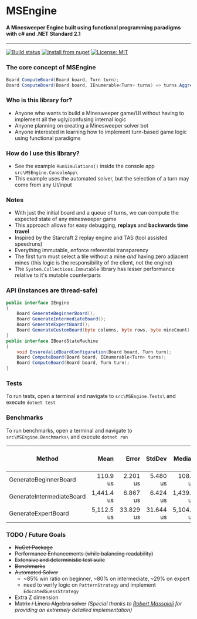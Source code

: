 # MSEngine
#### A Minesweeper Engine built using functional programming paradigms with c# and .NET Standard 2.1

---
[![Build status](https://ci.appveyor.com/api/projects/status/github/bradmarder/MSEngine?branch=master&svg=true)](https://ci.appveyor.com/project/bradmarder/msengine)
[![install from nuget](http://img.shields.io/nuget/v/MSEngine.Core.svg?style=flat-square)](https://www.nuget.org/packages/MSEngine.Core)
[![License: MIT](https://img.shields.io/badge/License-MIT-yellow.svg)](https://opensource.org/licenses/MIT)

### The core concept of MSEngine
```c#
Board ComputeBoard(Board board, Turn turn);
Board ComputeBoard(Board board, IEnumerable<Turn> turns) => turns.Aggregate(board, ComputeBoard);
```

### Who is this library for?
- Anyone who wants to build a Minesweeper game/UI without having to implement all the ugly/confusing internal logic
- Anyone planning on creating a Minesweeper solver bot
- Anyone interested in learning how to implement turn-based game logic using functional paradigms

### How do I use this library?
- See the example `RunSimulations()` inside the console app `src\MSEngine.ConsoleApp\` 
- This example uses the automated solver, but the selection of a turn may come from any UI/input

### Notes
- With just the initial board and a queue of turns, we can compute the expected state of any minesweeper game
- This approach allows for easy debugging, **replays** and **backwards time travel**
- Inspired by the Starcraft 2 replay engine and TAS (tool assisted speedruns)
- Everything immutable, enforce referential transparency
- The first turn must select a tile without a mine *and* having zero adjacent mines (this logic is the responsibility of the client, not the engine)
- The `System.Collections.Immutable` library has lesser performance relative to it's mutable counterparts

### API (Instances are thread-safe)
```c#
public interface IEngine
{
    Board GenerateBeginnerBoard();
    Board GenerateIntermediateBoard();
    Board GenerateExpertBoard();
    Board GenerateCustomBoard(byte columns, byte rows, byte mineCount);
}
public interface IBoardStateMachine
{
    void EnsureValidBoardConfiguration(Board board, Turn turn);
    Board ComputeBoard(Board board, IEnumerable<Turn> turns);
    Board ComputeBoard(Board board, Turn turn);
}
```

### Tests
To run tests, open a terminal and navigate to `src\MSEngine.Tests\` and execute `dotnet test`

### Benchmarks
To run benchmarks, open a terminal and navigate to `src\MSEngine.Benchmarks\` and execute `dotnet run`

|                          Method |       Mean |     Error |    StdDev |     Median | Gen 0/1k Op | Gen 1/1k Op | Gen 2/1k Op | Allocated Memory/Op |
|-------------------------------- |-----------:|----------:|----------:|-----------:|------------:|------------:|------------:|--------------------:|
|           GenerateBeginnerBoard |   110.9 us |  2.201 us |  5.480 us |   108.2 us |     13.0615 |           - |           - |            53.81 KB |
|       GenerateIntermediateBoard | 1,441.4 us |  6.867 us |  6.424 us | 1,439.3 us |    132.8125 |           - |           - |           548.06 KB |
|             GenerateExpertBoard | 5,112.5 us | 33.829 us | 31.644 us | 5,104.7 us |    531.2500 |           - |           - |          2188.05 KB |

### TODO / Future Goals
- ~~NuGet Package~~
- ~~Performance Enhancements (while balancing readability)~~
- ~~Extensive and deterministic test suite~~
- ~~Benchmarks~~
- ~~Automated Solver~~ 
    - ~85% win ratio on beginner, ~80% on intermediate, ~29% on expert
	- need to verify logic on `PatternStrategy` and implement `EducatedGuessStrategy`
- Extra Z dimension
- ~~Matrix / Linera Algebra solver~~ *(Special thanks to [Robert Massaioli](https://massaioli.wordpress.com/2013/01/12/solving-minesweeper-with-matricies/) for providing an extremely detailed implementation)*